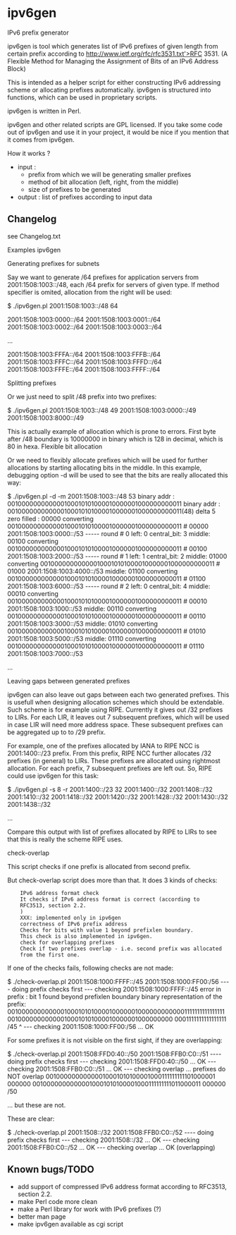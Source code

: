 # ipv6gen
IPv6 prefix generator

ipv6gen is tool which generates list of IPv6 prefixes of given length from certain prefix 
according to http://www.ietf.org/rfc/rfc3531.txt'>RFC 3531. (A Flexible Method for Managing the Assignment of 
Bits of an IPv6 Address Block)

This is intended as a helper script for either constructing IPv6 addressing scheme or allocating prefixes automatically. 
ipv6gen is structured into functions, which can be used in proprietary scripts.

ipv6gen is written in Perl.

ipv6gen and other related scripts are GPL licensed. 
If you take some code out of ipv6gen and use it in your project, it would be nice if you mention that it comes from ipv6gen.

How it works ?
  - input :
    - prefix from which we will be generating smaller prefixes
    - method of bit allocation (left, right, from the middle)
    - size of prefixes to be generated
  - output : list of prefixes according to input data

## Changelog

see Changelog.txt

Examples
ipv6gen

Generating prefixes for subnets

Say we want to generate /64 prefixes for application servers from
2001:1508:1003::/48, each /64 prefix for servers of given type.
If method specifier is omited, allocation from the
right will be used:

$ ./ipv6gen.pl 2001:1508:1003::/48 64


2001:1508:1003:0000::/64
2001:1508:1003:0001::/64
2001:1508:1003:0002::/64
2001:1508:1003:0003::/64

...

2001:1508:1003:FFFA::/64
2001:1508:1003:FFFB::/64
2001:1508:1003:FFFC::/64
2001:1508:1003:FFFD::/64
2001:1508:1003:FFFE::/64
2001:1508:1003:FFFF::/64

Splitting prefixes

Or we just need to split /48 prefix into two prefixes:

$ ./ipv6gen.pl 2001:1508:1003::/48 49
2001:1508:1003:0000::/49
2001:1508:1003:8000::/49


This is actually example of allocation which is prone to errors. First byte
after /48 boundary is 10000000 in binary which is 128 in decimal, which is 80
in hexa.
Flexible bit allocation

Or we need to flexibly allocate prefixes which will be used for further
allocations by starting allocating bits in the middle. In this example,
debugging option -d will be used to see that the bits are really allocated
this way:

$ ./ipv6gen.pl -d -m 2001:1508:1003::/48 53
binary addr : 001000000000000100010101000010000001000000000011
binary addr : 001000000000000100010101000010000001000000000011(48) 
delta 5
zero filled : 00000
converting 001000000000000100010101000010000001000000000011 # 00000
2001:1508:1003:0000::/53
----- round # 0
left: 0
central_bit: 3
middle: 00100
converting 001000000000000100010101000010000001000000000011 # 00100
2001:1508:1003:2000::/53
----- round # 1
left: 1
central_bit: 2
middle: 01000
converting 001000000000000100010101000010000001000000000011 # 01000
2001:1508:1003:4000::/53
middle: 01100
converting 001000000000000100010101000010000001000000000011 # 01100
2001:1508:1003:6000::/53
----- round # 2
left: 0
central_bit: 4
middle: 00010
converting 001000000000000100010101000010000001000000000011 # 00010
2001:1508:1003:1000::/53
middle: 00110
converting 001000000000000100010101000010000001000000000011 # 00110
2001:1508:1003:3000::/53
middle: 01010
converting 001000000000000100010101000010000001000000000011 # 01010
2001:1508:1003:5000::/53
middle: 01110
converting 001000000000000100010101000010000001000000000011 # 01110
2001:1508:1003:7000::/53

...


Leaving gaps between generated prefixes

ipv6gen can also leave out gaps between each two generated prefixes.
This is usefull when designing allocation schemes which should be
extendable. Such scheme is for example using RIPE. Currently it gives out
/32 prefixes to LIRs. For each LIR, it leaves out 7 subsequent prefixes,
which will be used in case LIR will need more address space. These
subsequent prefixes can be aggregated up to to /29 prefix.

For example, one of the prefixes allocated by IANA to RIPE NCC is
2001:1400::/23 prefix. From this prefix, RIPE NCC further
allocates /32 prefixes (in general) to LIRs. These prefixes are allocated
using rightmost allocation. For each prefix, 7 subsequent prefixes are
left out. So, RIPE could use ipv6gen for this task:

$ ./ipv6gen.pl -s 8 -r 2001:1400::/23 32
2001:1400::/32
2001:1408::/32
2001:1410::/32
2001:1418::/32
2001:1420::/32
2001:1428::/32
2001:1430::/32
2001:1438::/32

...


Compare this output with list of prefixes allocated by RIPE to LIRs to see that this is really the scheme
RIPE uses.

check-overlap

This script checks if one prefix is allocated from second prefix.

But check-overlap script does more than that. It does 3 kinds of checks:

        IPv6 address format check
        It checks if IPv6 address format is correct (according to
        RFC3513, section 2.2.
        )
        XXX: implemented only in ipv6gen
        correctness of IPv6 prefix address
        Checks for bits with value 1 beyond prefixlen boundary.
        This check is also implemented in ipv6gen.
        check for overlapping prefixes
        Check if two prefixes overlap - i.e. second prefix was allocated
        from the first one.

If one of the checks fails, following checks are not made:

$ ./check-overlap.pl 2001:1508:1000:FFFF::/45 2001:1508:1000:FF00:/56
----  doing prefix checks first
--- checking 2001:1508:1000:FFFF::/45
error in prefix : bit 1 found beyond prefixlen boundary
binary representation of the prefix:
0010000000000001000101010000100000010000000000001111111111111111
001000000000000100010101000010000001000000000 0001111111111111111
                                          /45    ^
--- checking 2001:1508:1000:FF00:/56 ... OK


For some prefixes it is not visible on the first sight,
if they are overlapping:

$ ./check-overlap.pl 2001:1508:FFD0:40::/50 2001:1508:FFB0:C0::/51
----  doing prefix checks first
--- checking 2001:1508:FFD0:40::/50 ... OK
--- checking 2001:1508:FFB0:C0::/51 ... OK
--- checking overlap ... prefixes do NOT overlap
00100000000000010001010100001000111111111101000001 000000
00100000000000010001010100001000111111111011000011 000000
                                               /50


... but these are not.

These are clear:

$ ./check-overlap.pl 2001:1508::/32 2001:1508:FFB0:C0::/52
----  doing prefix checks first
--- checking 2001:1508::/32 ... OK
--- checking 2001:1508:FFB0:C0::/52 ... OK
--- checking overlap ... OK (overlapping)

## Known bugs/TODO

- add support of compressed IPv6 address format according to RFC3513, section 2.2.
- make Perl code more clean
- make a Perl library for work with IPv6 prefixes (?)
- better man page
- make ipv6gen available as cgi script
